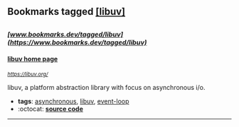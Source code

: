 ## Bookmarks tagged [[libuv]](https://www.bookmarks.dev?q=[libuv])

_<sup><sup>[www.bookmarks.dev/tagged/libuv](https://www.bookmarks.dev/tagged/libuv)</sup></sup>_
---
#### [libuv home page](https://libuv.org/)
_<sup>https://libuv.org/</sup>_

libuv, a platform abstraction library with focus on asynchronous i/o.
* **tags**: [asynchronous](../tagged/asynchronous.md), [libuv](../tagged/libuv.md), [event-loop](../tagged/event-loop.md)
* :octocat: **[source code](https://github.com/libuv/libuv)**
---
